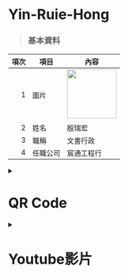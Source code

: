 # Yin-Ruie-Hong  

>### 基本資料
| 項次 | 項目 | 內容 |
|----:|---|------|
|1 | 圖片 |<img src="IMG_4880 (1).jpg" width="100" Height="100" />|
|2 | 姓名 | 殷瑞宏 |
|3 | 職稱 | 文書行政 |
|4 | 任職公司 | 宸通工程行 |

<details>
<summary>
  
# QR Code
</summary>
<img src="exported_qrcode_image_600.png" width="300" Height="300" />
</details>

<details>
<summary>  
  
# Youtube影片
</summary>
<a href="https://www.youtube.com/watch?v=wSI86sKUPYo" target="_blank">
<img src="http://img.youtube.com/vi/wSI86sKUPYo/0.jpg" alt="HOOK" width="400" height="250" border="10" /></a>
<br>影片取自 youtube

<br>這是我目前最喜歡的Youtuber，很喜歡她介紹歷史的時候，那種眼睛發光且真心熱愛這項事物的樣子。
<br>最喜歡的系列是「料理史王」跟「行萬里路」。
</details>
